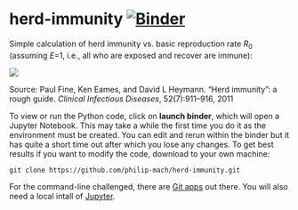 # herd-immunity [![Binder](https://mybinder.org/badge_logo.svg)](https://mybinder.org/v2/gh/philip-mach/herd-immunity/master?filepath=notebooks/herdImmunity.ipynb)

Simple calculation of herd immunity vs. basic reproduction rate *R*<sub>0</sub> (assuming *E*=1, i.e., all who are exposed and recover are immune):

<img src="https://render.githubusercontent.com/render/math?math=P_{herd}=1-\frac{1}{R_0}">

Source:
Paul Fine, Ken Eames, and David L Heymann.  “Herd immunity”: a rough guide. *Clinical Infectious Diseases*, 52(7):911–916, 2011

To view or run the Python code, click on **launch binder**, which will open a Jupyter Notebook. This may take a while the first time you do it as the environment must be created. You can edit and rerun within the binder but it has quite a short time out after which you lose any changes. To get best results if you want to modify the code, download to your own machine:

`git clone https://github.com/philip-mach/herd-immunity.git`

For the command-line challenged, there are [Git apps](https://desktop.github.com) out there. You will also need a local intall of [Jupyter](https://jupyter.org).

